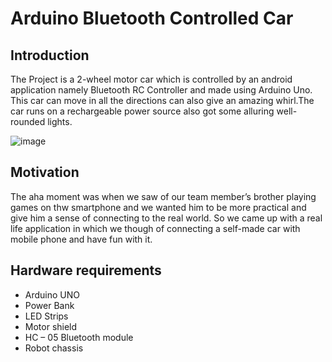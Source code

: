 # Arduino Bluetooth Controlled Car  
## Introduction
The Project is a 2-wheel motor car which is controlled by an android application namely Bluetooth RC Controller and made using Arduino Uno. This car can move in all the directions can also give an amazing whirl.The car runs on a rechargeable power source also got some alluring well-rounded lights. 

![image](https://user-images.githubusercontent.com/79688020/114797472-7d4bdb80-9d50-11eb-955f-78f794d2599c.png) 

## Motivation
The aha moment was when we saw of our team member’s  brother playing games on thw smartphone and we wanted him to be more practical and give him a sense of connecting to the real world. So we came up with a real life application in which we though of connecting a self-made car with mobile phone and have fun with it.
## Hardware requirements
-	Arduino UNO
-	Power Bank
-	LED Strips
-	Motor shield
-	HC – 05 Bluetooth module
-	Robot chassis

